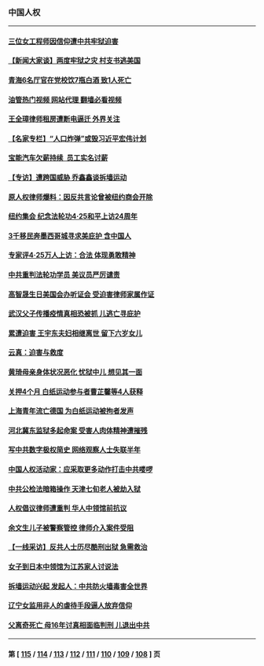 ### 中国人权
---
#### [三位女工程师因信仰遭中共牢狱迫害](../../pages/ncid278/n13982891.md?04290845) 
#### [【新闻大家谈】两度牢狱之灾 村支书逃美国](../../pages/ncid278/n13983854.md?04290845) 
#### [青海6名厅官在党校饮7瓶白酒 致1人死亡](../../pages/ncid278/n13982870.md?04290845) 
#### [油管热门视频 网站代理 翻墙必看视频](http://138.2.39.72:81/youtube.html?epic-marker?04290845)
#### [王全璋律师租房遭断电逼迁 外界关注](../../pages/ncid278/n13982096.md?04290845) 
#### [【名家专栏】“人口炸弹”或毁习近平宏伟计划](../../pages/ncid278/n13979311.md?04290845) 
#### [宝能汽车欠薪持续  员工实名讨薪](../../pages/ncid278/n13981519.md?04290845) 
#### [【专访】遭跨国威胁 乔鑫鑫谈拆墙运动](../../pages/ncid278/n13979832.md?04290845) 
#### [原人权律师爆料：因反共言论曾被纽约商会开除](../../pages/ncid278/n13980420.md?04290845) 
#### [纽约集会 纪念法轮功4‧25和平上访24周年](../../pages/ncid278/n13979900.md?04290845) 
#### [3千移民奔墨西哥城寻求美庇护 含中国人](../../pages/ncid278/n13979783.md?04290845) 
#### [专家评4‧25万人上访：合法 体现勇敢精神](../../pages/ncid278/n13975820.md?04290845) 
#### [中共重判法轮功学员 美议员严厉谴责](../../pages/ncid278/n13979301.md?04290845) 
#### [高智晟生日美国会办听证会 受迫害律师家属作证](../../pages/ncid278/n13978568.md?04290845) 
#### [武汉父子传播疫情真相恐被抓 儿逃亡寻庇护](../../pages/ncid278/n13977160.md?04290845) 
#### [累遭迫害 王宇东夫妇相继离世 留下六岁女儿](../../pages/ncid278/n13977555.md?04290845) 
#### [云真：迫害与救度](../../pages/ncid278/n13977248.md?04290845) 
#### [黄琦母亲身体状况恶化 忧狱中儿 想见其一面](../../pages/ncid278/n13977542.md?04290845) 
#### [关押4个月 白纸运动参与者曹芷馨等4人获释](../../pages/ncid278/n13977237.md?04290845) 
#### [上海青年流亡德国 为白纸运动被拘者发声](../../pages/ncid278/n13976816.md?04290845) 
#### [河北冀东监狱多起命案 受害人肉体精神遭摧残](../../pages/ncid278/n13976483.md?04290845) 
#### [写中共数字极权简史 网络观察人士失联半年](../../pages/ncid278/n13975966.md?04290845) 
#### [中国人权活动家：应采取更多动作打击中共喽啰](../../pages/ncid278/n13976151.md?04290845) 
#### [中共公检法暗箱操作 天津七旬老人被劫入狱](../../pages/ncid278/n13975097.md?04290845) 
#### [人权倡议律师遭重判 华人中领馆前抗议](../../pages/ncid278/n13975141.md?04290845) 
#### [余文生儿子被警察管控 律师介入案件受阻](../../pages/ncid278/n13974932.md?04290845) 
#### [【一线采访】反共人士历尽酷刑出狱 急需救治](../../pages/ncid278/n13973313.md?04290845) 
#### [女子到日本中领馆为江苏家人讨说法](../../pages/ncid278/n13974788.md?04290845) 
#### [拆墙运动兴起 发起人：中共防火墙毒害全世界](../../pages/ncid278/n13974407.md?04290845) 
#### [辽宁女监用非人的虐待手段逼人放弃信仰](../../pages/ncid278/n13972297.md?04290845) 
#### [父离奇死亡 母16年讨真相面临判刑 儿退出中共](../../pages/ncid278/n13972803.md?04290845) 

---
#### 第 [ [115](./115.md?04290845) / [114](./114.md?04290845) / [113](./113.md?04290845) / [112](./112.md?04290845) / [111](./111.md?04290845) / [110](./110.md?04290845) / [109](./109.md?04290845) / [108](./108.md?04290845) ] 页
